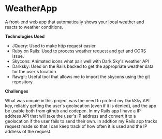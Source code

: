 # WeatherApp
A front-end web app that automatically shows your local weather and reacts to weather conditions.

 __**Technologies Used**__
 * JQuery: Used to make http request easier
 * Ruby on Rails: Used to process weather request and get and CORS issue.
 * Skycons: Animated icons what pair well with Dark Sky's weather API
 * Darksky: Used on the Rails backed to get the appropriate weather data for the user's location
 * Rawgit: Useful tool that allows me to import the skycons using the git repository.

 __**Challenges**__

What was unquie in this project was the need to protect my DarkSky API key, reliably getting the user's geolocation (even if it is denied), and the app be usable both from github and codepen. In my Rails app I have a IP address API that will take the user's IP address and convert it to a geolocation if the user fails to send their own. In addtion my Rails app tracks request made so that I can keep track of how often it is used and the IP address of the request.  


